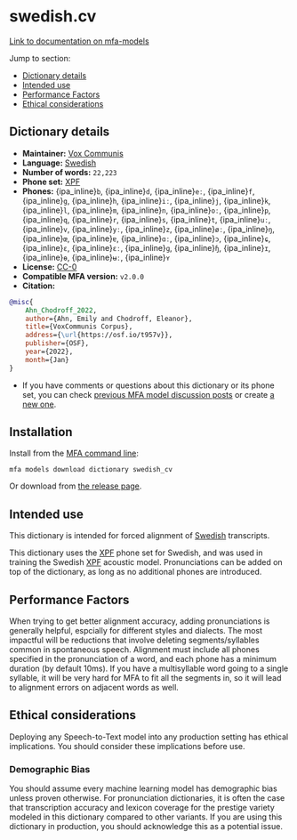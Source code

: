 
# swedish.cv

[Link to documentation on mfa-models](https://mfa-models.readthedocs.io/en/main/dictionary/swedish_cv.html)

Jump to section:

- [Dictionary details](#dictionary-details)
- [Intended use](#intended-use)
- [Performance Factors](#performance-factors)
- [Ethical considerations](#ethical-considerations)

## Dictionary details

- **Maintainer:** [Vox Communis](https://osf.io/t957v/)
- **Language:** [Swedish](https://en.wikipedia.org/wiki/Swedish_language)
- **Number of words:** `22,223`
- **Phone set:** [XPF](https://github.com/CohenPr-XPF/XPF)
- **Phones:** {ipa_inline}`b`, {ipa_inline}`d`, {ipa_inline}`eː`, {ipa_inline}`f`, {ipa_inline}`g`, {ipa_inline}`h`, {ipa_inline}`iː`, {ipa_inline}`j`, {ipa_inline}`k`, {ipa_inline}`l`, {ipa_inline}`m`, {ipa_inline}`n`, {ipa_inline}`oː`, {ipa_inline}`p`, {ipa_inline}`q`, {ipa_inline}`r`, {ipa_inline}`s`, {ipa_inline}`t`, {ipa_inline}`uː`, {ipa_inline}`v`, {ipa_inline}`yː`, {ipa_inline}`z`, {ipa_inline}`øː`, {ipa_inline}`ŋ`, {ipa_inline}`œ`, {ipa_inline}`ɐ`, {ipa_inline}`ɑː`, {ipa_inline}`ɔ`, {ipa_inline}`ɕ`, {ipa_inline}`ɛ`, {ipa_inline}`ɛː`, {ipa_inline}`ɡ`, {ipa_inline}`ɧ`, {ipa_inline}`ɪ`, {ipa_inline}`ɵ`, {ipa_inline}`ʉː`, {ipa_inline}`ʏ`
- **License:** [CC-0](https://creativecommons.org/publicdomain/zero/1.0/)
- **Compatible MFA version:** `v2.0.0`
- **Citation:**

```bibtex
@misc{
	Ahn_Chodroff_2022,
	author={Ahn, Emily and Chodroff, Eleanor},
	title={VoxCommunis Corpus},
	address={\url{https://osf.io/t957v}},
	publisher={OSF},
	year={2022},
	month={Jan}
}
```

- If you have comments or questions about this dictionary or its phone set, you can check [previous MFA model discussion posts](https://github.com/MontrealCorpusTools/mfa-models/discussions?discussions_q=Swedish+CV+dictionary+v2.0.0) or create [a new one](https://github.com/MontrealCorpusTools/mfa-models/discussions/new).

## Installation

Install from the [MFA command line](https://montreal-forced-aligner.readthedocs.io/en/latest/user_guide/models/index.html):

```
mfa models download dictionary swedish_cv
```

Or download from [the release page](https://github.com/MontrealCorpusTools/mfa-models/releases/tag/dictionary-swedish_cv-v2.0.0).

## Intended use

This dictionary is intended for forced alignment of [Swedish](https://en.wikipedia.org/wiki/Swedish_language) transcripts.

This dictionary uses the [XPF](https://github.com/CohenPr-XPF/XPF) phone set for Swedish, and was used in training the Swedish [XPF](https://github.com/CohenPr-XPF/XPF) acoustic model.
Pronunciations can be added on top of the dictionary, as long as no additional phones are introduced.

## Performance Factors

When trying to get better alignment accuracy, adding pronunciations is generally helpful, espcially for different styles and dialects.  The most impactful will be reductions that
involve deleting segments/syllables common in spontaneous speech.  Alignment must include all phones specified in the pronunciation of a word, and each phone has
a minimum duration (by default 10ms). If you have a multisyllable word going to a single syllable, it will be very hard for MFA to fit all the segments in,
so it will lead to alignment errors on adjacent words as well.

## Ethical considerations

Deploying any Speech-to-Text model into any production setting has ethical implications. You should consider these implications before use.

### Demographic Bias

You should assume every machine learning model has demographic bias unless proven otherwise.
For pronunciation dictionaries, it is often the case that transcription accuracy and lexicon coverage for the prestige variety modeled in this dictionary compared to other variants.
If you are using this dictionary in production, you should acknowledge this as a potential issue.
